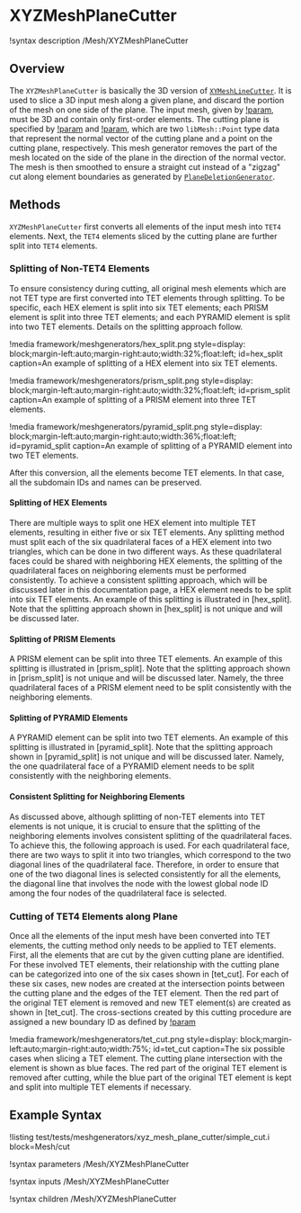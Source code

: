 # XYZMeshPlaneCutter

!syntax description /Mesh/XYZMeshPlaneCutter

## Overview

The `XYZMeshPlaneCutter` is basically the 3D version of [`XYMeshLineCutter`](/XYMeshLineCutter.md). It is used to slice a 3D input mesh along a given plane, and discard the portion of the mesh on one side of the plane. The input mesh, given by [!param](/Mesh/XYZMeshPlaneCutter/input), must be 3D and contain only first-order elements. The cutting plane is specified by [!param](/Mesh/XYZMeshPlaneCutter/plane_normal) and [!param](/Mesh/XYZMeshPlaneCutter/plane_point), which are two `libMesh::Point` type data that represent the normal vector of the cutting plane and a point on the cutting plane, respectively. This mesh generator removes the part of the mesh located on the side of the plane in the direction of the normal vector. The mesh is then smoothed to ensure a straight cut instead of a "zigzag" cut along element boundaries as generated by [`PlaneDeletionGenerator`](/PlaneDeletionGenerator.md).

## Methods

`XYZMeshPlaneCutter` first converts all elements of the input mesh into `TET4` elements. Next, the `TET4` elements sliced by the cutting plane are further split into `TET4` elements. 

### Splitting of Non-TET4 Elements

To ensure consistency during cutting, all original mesh elements which are not TET type are first converted into TET elements through splitting. To be specific, each HEX element is split into six TET elements; each PRISM element is split into three TET elements; and each PYRAMID element is split into two TET elements. Details on the splitting approach follow.

!media framework/meshgenerators/hex_split.png
      style=display: block;margin-left:auto;margin-right:auto;width:32%;float:left;
      id=hex_split
      caption=An example of splitting of a HEX element into six TET elements.

!media framework/meshgenerators/prism_split.png
      style=display: block;margin-left:auto;margin-right:auto;width:32%;float:left;
      id=prism_split
      caption=An example of splitting of a PRISM element into three TET elements.

!media framework/meshgenerators/pyramid_split.png
      style=display: block;margin-left:auto;margin-right:auto;width:36%;float:left;
      id=pyramid_split
      caption=An example of splitting of a PYRAMID element into two TET elements.

After this conversion, all the elements become TET elements. In that case, all the subdomain IDs and names can be preserved.

#### Splitting of HEX Elements

There are multiple ways to split one HEX element into multiple TET elements, resulting in either five or six TET elements. Any splitting method must split each of the six quadrilateral faces of a HEX element into two triangles, which can be done in two different ways. As these quadrilateral faces could be shared with neighboring HEX elements, the splitting of the quadrilateral faces on neighboring elements must be performed consistently. To achieve a consistent splitting approach, which will be discussed later in this documentation page, a HEX element needs to be split into six TET elements. An example of this splitting is illustrated in [hex_split]. Note that the splitting approach shown in [hex_split] is not unique and will be discussed later.

#### Splitting of PRISM Elements

A PRISM element can be split into three TET elements. An example of this splitting is illustrated in [prism_split]. Note that the splitting approach shown in [prism_split] is not unique and will be discussed later. Namely, the three quadrilateral faces of a PRISM element need to be split consistently with the neighboring elements.

#### Splitting of PYRAMID Elements

A PYRAMID element can be split into two TET elements. An example of this splitting is illustrated in [pyramid_split]. Note that the splitting approach shown in [pyramid_split] is not unique and will be discussed later. Namely, the one quadrilateral face of a PYRAMID element needs to be split consistently with the neighboring elements.

#### Consistent Splitting for Neighboring Elements

As discussed above, although splitting of non-TET elements into TET elements is not unique, it is crucial to ensure that the splitting of the neighboring elements involves consistent splitting of the quadrilateral faces. To achieve this, the following approach is used. For each quadrilateral face, there are two ways to split it into two triangles, which correspond to the two diagonal lines of the quadrilateral face. Therefore, in order to ensure that one of the two diagonal lines is selected consistently for all the elements, the diagonal line that involves the node with the lowest global node ID among the four nodes of the quadrilateral face is selected.

### Cutting of TET4 Elements along Plane

Once all the elements of the input mesh have been converted into TET elements, the cutting method only needs to be applied to TET elements. First, all the elements that are cut by the given cutting plane are identified. For these involved TET elements, their relationship with the cutting plane can be categorized into one of the six cases shown in [tet_cut]. For each of these six cases, new nodes are created at the intersection points between the cutting plane and the edges of the TET element. Then the red part of the original TET element is removed and new TET element(s) are created as shown in [tet_cut]. The cross-sections created by this cutting procedure are assigned a new boundary ID as defined by [!param](/Mesh/XYZMeshPlaneCutter/cut_face_id)

!media framework/meshgenerators/tet_cut.png
      style=display: block;margin-left:auto;margin-right:auto;width:75%;
      id=tet_cut
      caption=The six possible cases when slicing a TET element. The cutting plane intersection with the element is shown as blue faces. The red part of the original TET element is removed after cutting, while the blue part of the original TET element is kept and split into multiple TET elements if necessary.

## Example Syntax

!listing test/tests/meshgenerators/xyz_mesh_plane_cutter/simple_cut.i block=Mesh/cut

!syntax parameters /Mesh/XYZMeshPlaneCutter

!syntax inputs /Mesh/XYZMeshPlaneCutter

!syntax children /Mesh/XYZMeshPlaneCutter

